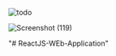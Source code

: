 ![todo](https://user-images.githubusercontent.com/53249044/111641087-d3e1fa80-8822-11eb-9fae-8cdb2fbe769b.png)



![Screenshot (119)](https://user-images.githubusercontent.com/53249044/111673910-74dfae00-8841-11eb-9122-bfcb18d714e2.png)

"# ReactJS-WEb-Application" 
